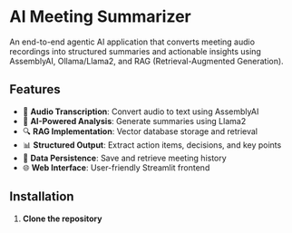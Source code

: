 # AI Meeting Summarizer

An end-to-end agentic AI application that converts meeting audio recordings into structured summaries and actionable insights using AssemblyAI, Ollama/Llama2, and RAG (Retrieval-Augmented Generation).

## Features

- 🎤 **Audio Transcription**: Convert audio to text using AssemblyAI
- 🧠 **AI-Powered Analysis**: Generate summaries using Llama2
- 🔍 **RAG Implementation**: Vector database storage and retrieval
- 📊 **Structured Output**: Extract action items, decisions, and key points
- 💾 **Data Persistence**: Save and retrieve meeting history
- 🌐 **Web Interface**: User-friendly Streamlit frontend

## Installation

1. **Clone the repository**
